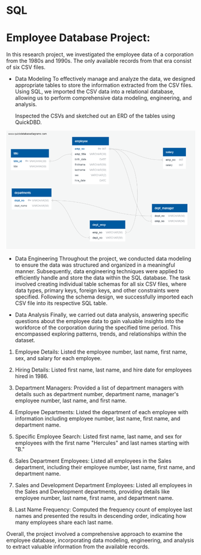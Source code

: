 # SQL
# Employee Database Project:

In this research project, we investigated the employee data of a corporation from the 1980s and 1990s. The only available records from that era consist of six CSV files.

- Data Modeling
  To effectively manage and analyze the data, we designed appropriate tables to store the information extracted from the CSV files. Using SQL, we imported the CSV data into a relational database, allowing us to perform comprehensive data modeling, engineering, and analysis.

  Inspected the CSVs and sketched out an ERD of the tables using QuickDBD.

![ERD](https://github.com/Kanwalifti/Employee_Database_analysis_sql/blob/main/employeesql/QuickDBD-export.png)

- Data Engineering
  Throughout the project, we conducted data modeling to ensure the data was structured and organized in a meaningful manner. Subsequently, data engineering techniques were applied to efficiently handle and store the data within the SQL database.
  The task involved creating individual table schemas for all six CSV files, where data types, primary keys, foreign keys, and other constraints were specified.
  Following the schema design, we successfully imported each CSV file into its respective SQL table.

- Data Analysis
  Finally, we carried out data analysis, answering specific questions about the employee data to gain valuable insights into the workforce of the corporation during the specified time period. This encompassed exploring patterns, trends, and relationships within the dataset.

1. Employee Details: Listed the employee number, last name, first name, sex, and salary for each employee.

2. Hiring Details: Listed first name, last name, and hire date for employees hired in 1986.

3. Department Managers: Provided a list of department managers with details such as department number, department name, manager's employee number, last name, and first name.

4. Employee Departments: Listed the department of each employee with information including employee number, last name, first name, and department name.

5. Specific Employee Search: Listed first name, last name, and sex for employees with the first name "Hercules" and last names starting with "B."

6. Sales Department Employees: Listed all employees in the Sales department, including their employee number, last name, first name, and department name.

7. Sales and Development Department Employees: Listed all employees in the Sales and Development departments, providing details like employee number, last name, first name, and department name.

8. Last Name Frequency: Computed the frequency count of employee last names and presented the results in descending order, indicating how many employees share each last name.

   
Overall, the project involved a comprehensive approach to examine the employee database, incorporating data modeling, engineering, and analysis to extract valuable information from the available records.
